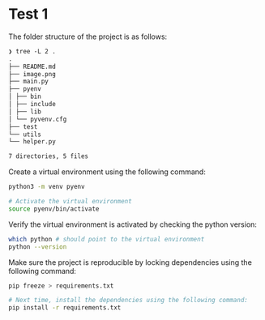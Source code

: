 # Test 1

The folder structure of the project is as follows:

```md
❯ tree -L 2 .
.
├── README.md
├── image.png
├── main.py
├── pyenv
│ ├── bin
│ ├── include
│ ├── lib
│ └── pyvenv.cfg
├── test
└── utils
└── helper.py

7 directories, 5 files
```

Create a virtual environment using the following command:

```bash
python3 -m venv pyenv

# Activate the virtual environment
source pyenv/bin/activate
```

Verify the virtual environment is activated by checking the python version:

```bash
which python # should point to the virtual environment
python --version
```

Make sure the project is reproducible by locking dependencies using the following command:

```bash
pip freeze > requirements.txt

# Next time, install the dependencies using the following command:
pip install -r requirements.txt
```
